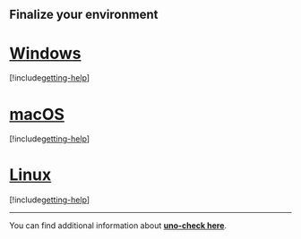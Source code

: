 ## Finalize your environment

# [**Windows**](#tab/windows)

[!include[getting-help](use-uno-check-inline-windows-noheader.md)]

# [**macOS**](#tab/macos)

[!include[getting-help](use-uno-check-inline-macos-noheader.md)]

# [**Linux**](#tab/linux)

[!include[getting-help](use-uno-check-inline-linux-noheader.md)]

***

You can find additional information about [**uno-check here**](external/uno.check/doc/using-uno-check.md).
